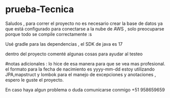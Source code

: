 # prueba-Tecnica

Saludos , para correr el proyecto no es necesario crear la base de datos ya que está configurado para conectarse a la nube de AWS , solo preocuparse porque todo se compile correctamente :s 

Usé gradle para las dependencias , el SDK de java es 17

dentro del proyecto comenté algunas cosas para ayudar al testeo

#notas adicionales : 
lo hice de esa manera para que se vea mas profesional.
el formato para la fecha de nacimiento es yyyy-mm-dd
estoy utilizando JPA,mapstruct y lombok para el manejo de excepciones y anotaciones , espero le guste el proyecto.

En caso haya algun problema o duda comunicarse conmigo  +51 958659659
